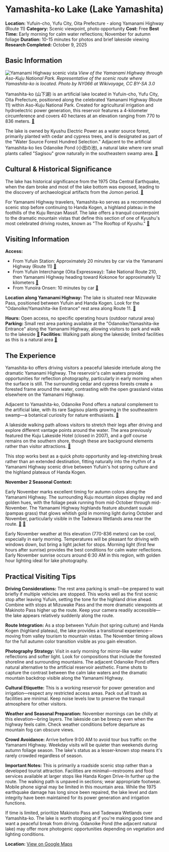 # Yamashita-ko Lake (Lake Yamashita)

**Location:** Yufuin-cho, Yufu City, Oita Prefecture - along Yamanami Highway (Route 11)
**Category:** Scenic viewpoint, photo opportunity
**Cost:** Free
**Best Time:** Early morning for calm water reflections; November for autumn foliage
**Duration:** 10-15 minutes for photos and brief lakeside viewing
**Research Completed:** October 9, 2025

## Basic Information

![Yamanami Highway scenic vista](https://upload.wikimedia.org/wikipedia/commons/0/0d/Yamanami_Highway%28Teno%29.JPG)
*View of the Yamanami Highway through Aso-Kuju National Park. Representative of the scenic route where Yamashita-ko is located. Photo by NY066 at Wikivoyage, CC BY-SA 3.0*

Yamashita-ko (山下湖) is an artificial lake located in Yufuin-cho, Yufu City, Oita Prefecture, positioned along the celebrated Yamanami Highway (Route 11) within Aso-Kuju National Park. Created for agricultural irrigation and hydroelectric power generation, this reservoir features a 4-kilometer circumference and covers 40 hectares at an elevation ranging from 770 to 836 meters. [🔗](https://ja.wikipedia.org/wiki/山下湖)

The lake is owned by Kyushu Electric Power as a water source forest, primarily planted with cedar and cypress trees, and is designated as part of the "Water Source Forest Hundred Selection." Adjacent to the artificial Yamashita-ko lies Odanoike Pond (小田の池), a natural lake where rare small plants called "Sagisou" grow naturally in the southeastern swamp area. [🔗](https://www.japan.travel/national-parks/parks/aso-kuju/see-and-do/yamanami-highway-scenic-drive/)

## Cultural & Historical Significance

The lake has historical significance from the 1975 Oita Central Earthquake, when the dam broke and most of the lake bottom was exposed, leading to the discovery of archaeological artifacts from the Jomon period. [🔗](https://ja.wikipedia.org/wiki/山下湖)

For Yamanami Highway travelers, Yamashita-ko serves as a recommended scenic stop before continuing to Handa Kogen, a highland plateau in the foothills of the Kuju Renzan Massif. The lake offers a tranquil counterpoint to the dramatic mountain vistas that define this section of one of Kyushu's most celebrated driving routes, known as "The Rooftop of Kyushu." [🔗](https://www.discover-oita.com/en/things-to-do/activities/road-trip-yamanami-highway/)

## Visiting Information

**Access:**
- From Yufuin Station: Approximately 20 minutes by car via the Yamanami Highway (Route 11) [🔗](https://ja.wikipedia.org/wiki/山下湖)
- From Yufuin Interchange (Oita Expressway): Take National Route 210, then Yamanami Highway heading toward Kokonoe for approximately 12 kilometers [🔗](https://www.navitime.co.jp/poi?spot=00004-44167300029)
- From Yunoira Onsen: 10 minutes by car [🔗](https://4travel.jp/dm_shisetsu/10011953)

**Location along Yamanami Highway:** The lake is situated near Mizuwake Pass, positioned between Yufuin and Handa Kogen. Look for the "Odanoike/Yamashita-ike Entrance" rest area along Route 11. [🔗](https://www.japan.travel/national-parks/parks/aso-kuju/see-and-do/yamanami-highway-scenic-drive/)

**Hours:** Open access, no specific operating hours (outdoor natural area)
**Parking:** Small rest area parking available at the "Odanoike/Yamashita-ike Entrance" along the Yamanami Highway, allowing visitors to park and walk to the lakeside [🔗](https://www.navitime.co.jp/poi?spot=00004-44167300029)
**Facilities:** Walking path along the lakeside; limited facilities as this is a natural area [🔗](https://ja.wikipedia.org/wiki/山下湖)

## The Experience

Yamashita-ko offers driving visitors a peaceful lakeside interlude along the dramatic Yamanami Highway. The reservoir's calm waters provide opportunities for reflection photography, particularly in early morning when the surface is still. The surrounding cedar and cypress forests create a forested frame around the water, contrasting with the open grassland vistas elsewhere on the Yamanami Highway.

Adjacent to Yamashita-ko, Odanoike Pond offers a natural complement to the artificial lake, with its rare Sagisou plants growing in the southeastern swamp—a botanical curiosity for nature enthusiasts. [🔗](https://www.japan.travel/national-parks/parks/aso-kuju/see-and-do/yamanami-highway-scenic-drive/)

A lakeside walking path allows visitors to stretch their legs after driving and explore different vantage points around the water. The area previously featured the Kuju Lakeside Hotel (closed in 2007), and a golf course remains on the southern shore, though these are background elements rather than visitor attractions. [🔗](https://ja.wikipedia.org/wiki/山下湖)

This stop works best as a quick photo opportunity and leg-stretching break rather than an extended destination, fitting naturally into the rhythm of a Yamanami Highway scenic drive between Yufuin's hot spring culture and the highland plateaus of Handa Kogen.

**November 2 Seasonal Context:**

Early November marks excellent timing for autumn colors along the Yamanami Highway. The surrounding Kuju mountain slopes display red and golden hues, with the foliage peak running from mid-October through mid-November. The Yamanami Highway highlands feature abundant susuki (pampas grass) that glows whitish gold in morning light during October and November, particularly visible in the Tadewara Wetlands area near the route. [🔗](https://www.japan.travel/national-parks/parks/aso-kuju/see-and-do/yamanami-highway-scenic-drive/) [🔗](https://en.japantravel.com/oita/road-trip-the-yamanami-highway/44369)

Early November weather at this elevation (770-836 meters) can be cool, especially in early morning. Temperatures will be pleasant for driving with windows down, but bring a light jacket for stops. Morning light (first few hours after sunrise) provides the best conditions for calm water reflections. Early November sunrise occurs around 6:30 AM in this region, with golden hour lighting ideal for lake photography.

## Practical Visiting Tips

**Driving Considerations:** The rest area parking is small—be prepared to wait briefly if multiple vehicles are stopped. This works well as the first scenic stop after leaving Yufuin, setting the tone for the highland drive ahead. Combine with stops at Mizuwake Pass and the more dramatic viewpoints at Makinoto Pass higher up the route. Keep your camera readily accessible—the lake appears relatively suddenly along the route.

**Route Integration:** As a stop between Yufuin (hot spring culture) and Handa Kogen (highland plateau), the lake provides a transitional experience—moving from valley tourism to mountain vistas. The November timing allows for the full autumn color transition visible as you gain elevation.

**Photography Strategy:** Visit in early morning for mirror-like water reflections and softer light. Look for compositions that include the forested shoreline and surrounding mountains. The adjacent Odanoike Pond offers natural alternative to the artificial reservoir aesthetic. Frame shots to capture the contrast between the calm lake waters and the dramatic mountain backdrop visible along the Yamanami Highway.

**Cultural Etiquette:** This is a working reservoir for power generation and irrigation—respect any restricted access areas. Pack out all trash as facilities are minimal. Keep noise levels low to preserve the tranquil atmosphere for other visitors.

**Weather and Seasonal Preparation:** November mornings can be chilly at this elevation—bring layers. The lakeside can be breezy even when the highway feels calm. Check weather conditions before departure as mountain fog can obscure views.

**Crowd Avoidance:** Arrive before 9:00 AM to avoid tour bus traffic on the Yamanami Highway. Weekday visits will be quieter than weekends during autumn foliage season. The lake's status as a lesser-known stop means it's rarely crowded regardless of season.

**Important Notes:** This is primarily a roadside scenic stop rather than a developed tourist attraction. Facilities are minimal—restrooms and food services available at larger stops like Handa Kogen Drive-In further up the route. The walking path is unpaved in sections; wear appropriate footwear. Mobile phone signal may be limited in this mountain area. While the 1975 earthquake damage has long since been repaired, the lake level and dam integrity have been maintained for its power generation and irrigation functions.

If time is limited, prioritize Makinoto Pass and Tadewara Wetlands over Yamashita-ko. The lake is worth stopping at if you're making good time and want a peaceful break from driving. Odanoike Pond (the adjacent natural lake) may offer more photogenic opportunities depending on vegetation and lighting conditions.

**Location:** [View on Google Maps](https://maps.google.com/maps?q=33.201135,131.298852)
